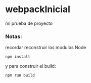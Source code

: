 # webpackInicial
mi prueba de proyecto

### Notas:
recordar reconstruir los modulos Node

```
npm install
```

y para construir el build: 
```
npm run build
```
